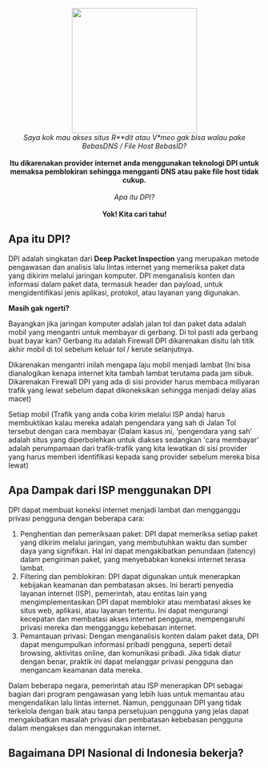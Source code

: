 <p align="center">
  <img src="https://www.pngitem.com/pimgs/m/10-107139_confused-anime-girl-png-transparent-png.png" width="250px"><br>
  <i>Saya kok mau akses situs R**dit atau V*meo gak bisa walau pake BebasDNS / File Host BebasID?</i><br><br>
  <b>Itu dikarenakan provider internet anda menggunakan teknologi DPI untuk memaksa pemblokiran sehingga mengganti DNS atau pake file host tidak cukup.</b><br><br>
  <i>Apa itu DPI?</i><br><br>
  <b>Yok! Kita cari tahu!</b>
</p>

## Apa itu DPI?
DPI adalah singkatan dari <b>Deep Packet Inspection</b> yang merupakan metode pengawasan dan analisis lalu lintas internet yang memeriksa paket data yang dikirim melalui jaringan komputer. DPI menganalisis konten dan informasi dalam paket data, termasuk header dan payload, untuk mengidentifikasi jenis aplikasi, protokol, atau layanan yang digunakan.

**Masih gak ngerti?**

Bayangkan jika jaringan komputer adalah jalan tol dan paket data adalah mobil yang mengantri untuk membayar di gerbang. Di tol pasti ada gerbang buat bayar kan? Gerbang itu adalah Firewall DPI dikarenakan disitu lah titik akhir mobil di tol sebelum keluar tol / kerute selanjutnya.

Dikarenakan mengantri inilah mengapa laju mobil menjadi lambat (Ini bisa dianalogikan kenapa internet kita tambah lambat terutama pada jam sibuk. Dikarenakan Firewall DPI yang ada di sisi provider harus membaca miliyaran trafik yang lewat sebelum dapat dikoneksikan sehingga menjadi delay alias macet)

Setiap mobil (Trafik yang anda coba kirim melalui ISP anda) harus membuktikan kalau mereka adalah pengendara yang sah di Jalan Tol tersebut dengan cara membayar (Dalam kasus ini, 'pengendara yang sah' adalah situs yang diperbolehkan untuk diakses sedangkan 'cara membayar' adalah perumpamaan dari trafik-trafik yang kita lewatkan di sisi provider yang harus memberi identifikasi kepada sang provider sebelum mereka bisa lewat)

## Apa Dampak dari ISP menggunakan DPI

DPI dapat membuat koneksi internet menjadi lambat dan mengganggu privasi pengguna dengan beberapa cara:
1. Penghentian dan pemeriksaan paket: DPI dapat memeriksa setiap paket yang dikirim melalui jaringan, yang membutuhkan waktu dan sumber daya yang signifikan. Hal ini dapat mengakibatkan penundaan (latency) dalam pengiriman paket, yang menyebabkan koneksi internet terasa lambat.
2. Filtering dan pemblokiran: DPI dapat digunakan untuk menerapkan kebijakan keamanan dan pembatasan akses. Ini berarti penyedia layanan internet (ISP), pemerintah, atau entitas lain yang mengimplementasikan DPI dapat memblokir atau membatasi akses ke situs web, aplikasi, atau layanan tertentu. Ini dapat mengurangi kecepatan dan membatasi akses internet pengguna, mempengaruhi privasi mereka dan mengganggu kebebasan internet.
3. Pemantauan privasi: Dengan menganalisis konten dalam paket data, DPI dapat mengumpulkan informasi pribadi pengguna, seperti detail browsing, aktivitas online, dan komunikasi pribadi. Jika tidak diatur dengan benar, praktik ini dapat melanggar privasi pengguna dan mengancam keamanan data mereka.

Dalam beberapa negara, pemerintah atau ISP menerapkan DPI sebagai bagian dari program pengawasan yang lebih luas untuk memantau atau mengendalikan lalu lintas internet. Namun, penggunaan DPI yang tidak terkelola dengan baik atau tanpa persetujuan pengguna yang jelas dapat mengakibatkan masalah privasi dan pembatasan kebebasan pengguna dalam mengakses dan menggunakan internet.

## Bagaimana DPI Nasional di Indonesia bekerja?

